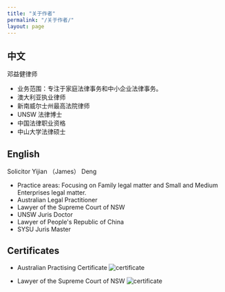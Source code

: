 ```yaml
---
title: "关于作者"
permalink: "/关于作者/"
layout: page
---
```


## 中文

邓益健律师
 - 业务范围：专注于家庭法律事务和中小企业法律事务。
 - 澳大利亚执业律师
 - 新南威尔士州最高法院律师
 - UNSW 法律博士
 - 中国法律职业资格
 - 中山大学法律硕士


## English

Solicitor Yijian （James） Deng
 - Practice areas: Focusing on Family legal matter and Small and Medium Enterprises legal matter.
 - Australian Legal Practitioner 
 - Lawyer of the Supreme Court of NSW
 - UNSW Juris Doctor 
 - Lawyer of People's Republic of China
 - SYSU Juris Master



## Certificates
 - Australian Practising Certificate
 ![certificate](https://github.com/yijiandeng/yijiandeng.github.io/blob/master/%E6%BE%B3%E6%B4%B2%E5%BE%8B%E5%B8%88%E6%89%A7%E4%B8%9A%E8%AF%81.png)

- Lawyer of the Supreme Court of NSW
![certificate](https://github.com/yijiandeng/yijiandeng.github.io/blob/master/Scan%20from%202022-08-03%2009_13_54%20PM.png)

